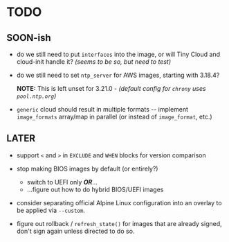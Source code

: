 # TODO

## SOON-ish

* do we still need to put `interfaces` into the image, or will Tiny Cloud and
  cloud-init handle it?  _(seems to be so, but need to test)_

* do we still need to set `ntp_server` for AWS images, starting with 3.18.4?

  **NOTE:** This is left unset for 3.21.0 -
  _(default config for `chrony` uses `pool.ntp.org`)_

* `generic` cloud should result in multiple formats -- implement
  `image_formats` array/map in parallel (or instead of `image_format`, etc.)

## LATER

* support `<` and `>` in `EXCLUDE` and `WHEN` blocks for version comparison

* stop making BIOS images by default (or entirely?)
  * switch to UEFI only ***OR***...
  * ...figure out how to do hybrid BIOS/UEFI images

* consider separating official Alpine Linux configuration into an overlay
  to be applied via `--custom`.

* figure out rollback / `refresh_state()` for images that are already signed,
  don't sign again unless directed to do so.
